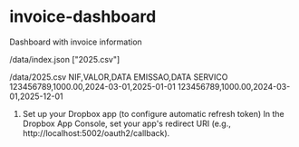 # invoice-dashboard
Dashboard with invoice information

/data/index.json
["2025.csv"]

/data/2025.csv
NIF,VALOR,DATA EMISSAO,DATA SERVICO
123456789,1000.00,2024-03-01,2025-01-01
123456789,1000.00,2024-03-01,2025-12-01

1. Set up your Dropbox app (to configure automatic refresh token)
In the Dropbox App Console, set your app's redirect URI (e.g., http://localhost:5002/oauth2/callback).